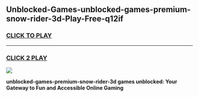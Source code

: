 
## Unblocked-Games-unblocked-games-premium-snow-rider-3d-Play-Free-q12if
<h3>
<a href="https://premium76.site?title=unblocked-games-premium-snow-rider-3d&ref=18A">CLICK TO PLAY</a></h3>
<hr>

<h3>
<a href="https://premium76.site?title=unblocked-games-premium-snow-rider-3d&ref=18A">CLICK 2 PLAY</a>
  
</h3>

<a href="https://premium76.site?title=unblocked-games-premium-snow-rider-3d&ref=18A"><img src="https://clearcache.store/games.png"></a>


**unblocked-games-premium-snow-rider-3d games unblocked: Your Gateway to Fun and Accessible Online Gaming**
